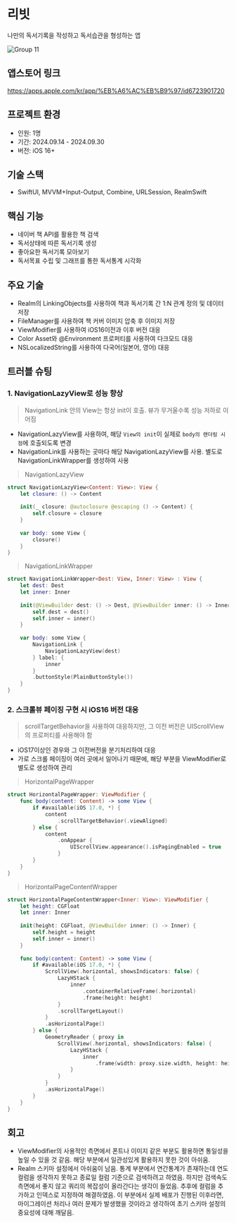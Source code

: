 # 리빗
나만의 독서기록을 작성하고 독서습관을 형성하는 앱

![Group 11](https://github.com/user-attachments/assets/a7598a69-d97f-483b-af3b-86b1f813573e)

## 앱스토어 링크
https://apps.apple.com/kr/app/%EB%A6%AC%EB%B9%97/id6723901720

## 프로젝트 환경
- 인원: 1명
- 기간: 2024.09.14 - 2024.09.30
- 버전: iOS 16+

## 기술 스택
- SwiftUI, MVVM+Input-Output, Combine, URLSession, RealmSwift
 
## 핵심 기능
- 네이버 책 API를 활용한 책 검색
- 독서상태에 따른 독서기록 생성
- 좋아요한 독서기록 모아보기
- 독서목표 수립 및 그래프를 통한 독서통계 시각화
  
## 주요 기술
- Realm의 LinkingObjects를 사용하여 책과 독서기록 간 1:N 관계 정의 및 데이터 저장
- FileManager를 사용하여 책 커버 이미지 압축 후 이미지 저장
- ViewModifier를 사용하여 iOS16이전과 이후 버전 대응
- Color Asset와 @Environment 프로퍼티를 사용하여 다크모드 대응
- NSLocalizedString를 사용하여 다국어(일본어, 영어) 대응 
  
## 트러블 슈팅
### 1. NavigationLazyView로 성능 향상
  > NavigationLink 안의 View는 항상 init이 호출. 뷰가 무거울수록 성능 저하로 이어짐
- NavigationLazyView를 사용하여, 해당 `View의 init`이 실제로 `body의 랜더링 시점`에 호출되도록 변경
- NavigationLink를 사용하는 곳마다 해당 NavigationLazyView를 사용. 별도로 NavigationLinkWrapper를 생성하여 사용

> NavigationLazyView
```swift
struct NavigationLazyView<Content: View>: View {
    let closure: () -> Content
    
    init(_ closure: @autoclosure @escaping () -> Content) {
        self.closure = closure
    }
    
    var body: some View {
        closure()
    }
}
```

> NavigationLinkWrapper
```swift
struct NavigationLinkWrapper<Dest: View, Inner: View> : View {
    let dest: Dest
    let inner: Inner
    
    init(@ViewBuilder dest: () -> Dest, @ViewBuilder inner: () -> Inner) {
        self.dest = dest()
        self.inner = inner()
    }
    
    var body: some View {
        NavigationLink {
            NavigationLazyView(dest)
        } label: {
            inner
        }
        .buttonStyle(PlainButtonStyle())
    }
}
```

### 2. 스크롤뷰 페이징 구현 시 iOS16 버전 대응
> scrollTargetBehavior을 사용하여 대응하지만, 그 이전 버전은 UIScrollView의 프로퍼티를 사용해야 함
- iOS17이상인 경우와 그 이전버전을 분기처리하여 대응
- 가로 스크롤 페이징이 여러 곳에서 일어나기 때문에, 해당 부분을 ViewModifier로 별도로 생성하여 관리

> HorizontalPageWrapper
```swift
struct HorizontalPageWrapper: ViewModifier {
    func body(content: Content) -> some View {
        if #available(iOS 17.0, *) {
            content
                .scrollTargetBehavior(.viewAligned)
        } else {
            content
                .onAppear {
                    UIScrollView.appearance().isPagingEnabled = true
                }
        }
    }
}
```
> HorizontalPageContentWrapper
```swift
struct HorizontalPageContentWrapper<Inner: View>: ViewModifier {
    let height: CGFloat
    let inner: Inner
    
    init(height: CGFloat, @ViewBuilder inner: () -> Inner) {
        self.height = height
        self.inner = inner()
    }
    
    func body(content: Content) -> some View {
        if #available(iOS 17.0, *) {
            ScrollView(.horizontal, showsIndicators: false) {
                LazyHStack {
                    inner
                        .containerRelativeFrame(.horizontal)
                        .frame(height: height)
                }
                .scrollTargetLayout()
            }
            .asHorizontalPage()
        } else {
            GeometryReader { proxy in
                ScrollView(.horizontal, showsIndicators: false) {
                    LazyHStack {
                        inner
                            .frame(width: proxy.size.width, height: height)
                    }
                }
            }
            .asHorizontalPage()
        }
    }
}
```

  
## 회고
- ViewModifier의 사용적인 측면에서 폰트나 이미지 같은 부분도 활용하면 통일성을 높일 수 있을 것 같음. 해당 부분에서 일관성있게 활용하지 못한 것이 아쉬움.
- Realm 스키마 설정에서 아쉬움이 남음. 통계 부분에서 연간통계가 존재하는데 연도 컬럼을 생각하지 못하고 종료일 컬럼 기준으로 검색하려고 하였음. 하지만 검색속도 측면에서 좋지 않고 쿼리의 복잡성이 올라간다는 생각이 들었음. 추후에 컬럼을 추가하고 인덱스로 지정하여 해결하였음. 이 부분에서 실제 배포가 진행된 이후라면, 마이그레이션 처리나 여러 문제가 발생했을 것이라고 생각하여 초기 스키마 설정의 중요성에 대해 깨달음.
